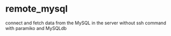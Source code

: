 remote_mysql
============

connect and fetch data from the MySQL in the server without ssh command with paramiko and MySQLdb
